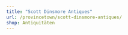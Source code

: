 ```yaml
---
title: "Scott Dinsmore Antiques"
url: /provincetown/scott-dinsmore-antiques/
shop: Antiquitäten
---
```

